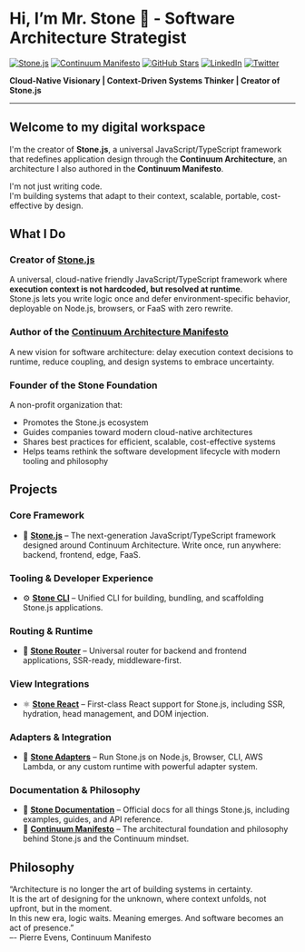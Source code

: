 # Hi, I’m Mr. Stone 🗿 - Software Architecture Strategist

[![Stone.js](https://img.shields.io/badge/Framework-Stone.js-111111?style=flat&logo=javascript)](https://stonejs.com)
[![Continuum Manifesto](https://img.shields.io/badge/Manifesto-Continuum_Architecture-800080?style=flat)](https://evens-stone.github.io/continuum-manifesto/)
[![GitHub Stars](https://img.shields.io/github/stars/stonemjs/core?style=social)](https://github.com/stonemjs/core)
[![LinkedIn](https://img.shields.io/badge/Connect-LinkedIn-blue?logo=linkedin)](https://www.linkedin.com/in/evens-pierre/)
[![Twitter](https://img.shields.io/badge/Follow-Twitter-1DA1F2?logo=twitter)](https://x.com/Vens_P)

**Cloud-Native Visionary | Context-Driven Systems Thinker | Creator of Stone.js**

---

## Welcome to my digital workspace

I'm the creator of **Stone.js**, a universal JavaScript/TypeScript framework that redefines application design through the **Continuum Architecture**, an architecture I also authored in the **Continuum Manifesto**.

I'm not just writing code.  
I'm building systems that adapt to their context, scalable, portable, cost-effective by design.

## What I Do

### Creator of [Stone.js](https://stonejs.com)  
A universal, cloud-native friendly JavaScript/TypeScript framework where **execution context is not hardcoded, but resolved at runtime**.  
Stone.js lets you write logic once and defer environment-specific behavior, deployable on Node.js, browsers, or FaaS with zero rewrite.

### Author of the [Continuum Architecture Manifesto](https://evens-stone.github.io/continuum-manifesto/)  
A new vision for software architecture: delay execution context decisions to runtime, reduce coupling, and design systems to embrace uncertainty.

### Founder of the **Stone Foundation**  
A non-profit organization that:
- Promotes the Stone.js ecosystem
- Guides companies toward modern cloud-native architectures
- Shares best practices for efficient, scalable, cost-effective systems
- Helps teams rethink the software development lifecycle with modern tooling and philosophy

## Projects

### Core Framework

* 🧱 [**Stone.js**](https://github.com/stonemjs/repositories?q=topic%3Astonejs-core) – The next-generation JavaScript/TypeScript framework designed around Continuum Architecture. Write once, run anywhere: backend, frontend, edge, FaaS.

### Tooling & Developer Experience

* ⚙️ [**Stone CLI**](https://github.com/stonemjs/cli) – Unified CLI for building, bundling, and scaffolding Stone.js applications.

### Routing & Runtime

* 🚦 [**Stone Router**](https://github.com/stonemjs/router) – Universal router for backend and frontend applications, SSR-ready, middleware-first.

### View Integrations

* ⚛️ [**Stone React**](https://github.com/stonemjs/use-react) – First-class React support for Stone.js, including SSR, hydration, head management, and DOM injection.

### Adapters & Integration

* 🧩 [**Stone Adapters**](https://github.com/stonemjs/repositories?q=topic%3Astonejs-adapter) – Run Stone.js on Node.js, Browser, CLI, AWS Lambda, or any custom runtime with powerful adapter system.

### Documentation & Philosophy

* 📘 [**Stone Documentation**](https://github.com/stonemjs/docs) – Official docs for all things Stone.js, including examples, guides, and API reference.
* 🧭 [**Continuum Manifesto**](https://github.com/evens-stone/continuum-manifesto) – The architectural foundation and philosophy behind Stone.js and the Continuum mindset.

## Philosophy

“Architecture is no longer the art of building systems in certainty.  
It is the art of designing for the unknown, where context unfolds, not upfront, but in the moment.  
In this new era, logic waits. Meaning emerges. And software becomes an act of presence.”  
–- Pierre Evens, Continuum Manifesto
